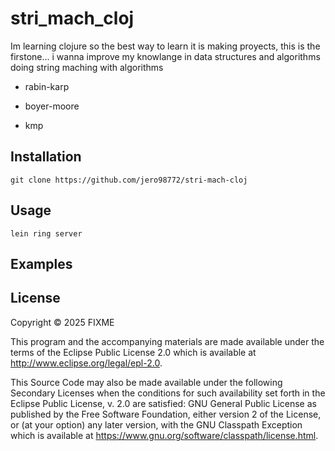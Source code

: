 # stri_mach_cloj

Im learning clojure so the best way to learn it is making proyects, this is the firstone... i wanna improve my knowlange in data structures and algorithms doing string maching with algorithms 

* rabin-karp

* boyer-moore

* kmp

## Installation

    git clone https://github.com/jero98772/stri-mach-cloj
    
## Usage

    lein ring server 

## Examples


## License

Copyright © 2025 FIXME

This program and the accompanying materials are made available under the
terms of the Eclipse Public License 2.0 which is available at
http://www.eclipse.org/legal/epl-2.0.

This Source Code may also be made available under the following Secondary
Licenses when the conditions for such availability set forth in the Eclipse
Public License, v. 2.0 are satisfied: GNU General Public License as published by
the Free Software Foundation, either version 2 of the License, or (at your
option) any later version, with the GNU Classpath Exception which is available
at https://www.gnu.org/software/classpath/license.html.
